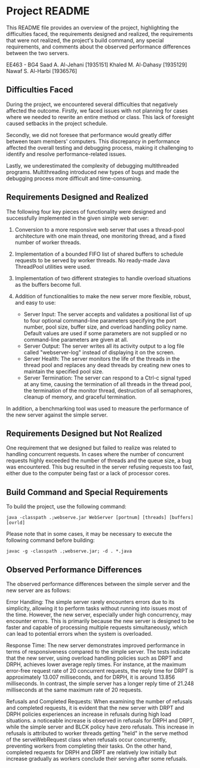 # Project README

This README file provides an overview of the project, highlighting the difficulties faced, the requirements designed and realized, the requirements that were not realized, the project's build command, any special requirements, and comments about the observed performance differences between the two servers.

EE463 - BG4
Saad A. Al-Jehani [1935151]
Khaled M. Al-Dahasy [1935129]
Nawaf S. Al-Harbi [1936576]

## Difficulties Faced

During the project, we encountered several difficulties that negatively affected the outcome. Firstly, we faced issues with not planning for cases where we needed to rewrite an entire method or class. This lack of foresight caused setbacks in the project schedule.

Secondly, we did not foresee that performance would greatly differ between team members' computers. This discrepancy in performance affected the overall testing and debugging process, making it challenging to identify and resolve performance-related issues.

Lastly, we underestimated the complexity of debugging multithreaded programs. Multithreading introduced new types of bugs and made the debugging process more difficult and time-consuming.

## Requirements Designed and Realized

The following four key pieces of functionality were designed and successfully implemented in the given simple web server:

1. Conversion to a more responsive web server that uses a thread-pool architecture with one main thread, one monitoring thread, and a fixed number of worker threads.

2. Implementation of a bounded FIFO list of shared buffers to schedule requests to be served by worker threads. No ready-made Java ThreadPool utilities were used.

3. Implementation of two different strategies to handle overload situations as the buffers become full.

4. Addition of functionalities to make the new server more flexible, robust, and easy to use:
   - Server Input: The server accepts and validates a positional list of up to four optional command-line parameters specifying the port number, pool size, buffer size, and overload handling policy name. Default values are used if some parameters are not supplied or no command-line parameters are given at all.
   - Server Output: The server writes all its activity output to a log file called "webserver-log" instead of displaying it on the screen.
   - Server Health: The server monitors the life of the threads in the thread pool and replaces any dead threads by creating new ones to maintain the specified pool size.
   - Server Termination: The server can respond to a Ctrl-c signal typed at any time, causing the termination of all threads in the thread pool, the termination of the monitor thread, destruction of all semaphores, cleanup of memory, and graceful termination.

In addition, a benchmarking tool was used to measure the performance of the new server against the simple server.

## Requirements Designed but Not Realized

One requirement that we designed but failed to realize was related to handling concurrent requests. 
In cases where the number of concurrent requests highly exceeded the number of threads and the queue size, 
a bug was encountered. This bug resulted in the server refusing requests too fast, 
either due to the computer being fast or a lack of processor cores.

## Build Command and Special Requirements

To build the project, use the following command:

```
java -classpath .;webserve.jar WebServer [portnum] [threads] [buffers] [ovrld]
```

Please note that in some cases, it may be necessary to execute the following command before building:

```
javac -g -classpath .;webserve.jar; -d . *.java
```

## Observed Performance Differences

The observed performance differences between the simple server and the new server are as follows:

Error Handling: The simple server rarely encounters errors due to its simplicity, allowing it to perform tasks without running into issues most of the time.
However, the new server, especially under high concurrency, may encounter errors.
This is primarily because the new server is designed to be faster and capable of processing multiple requests simultaneously, 
which can lead to potential errors when the system is overloaded.

Response Time: The new server demonstrates improved performance in terms of responsiveness compared to the simple server.
The tests indicate that the new server, using overload handling policies such as DRPT and DRPH, achieves lower average reply times.
For instance, at the maximum error-free request rate of 20 concurrent requests, the reply time for DRPT is approximately 13.007 milliseconds, and for DRPH, it is around 13.856 milliseconds. In contrast, the simple server has a longer reply time of 21.248 milliseconds at the same maximum rate of 20 requests.

Refusals and Completed Requests: When examining the number of refusals and completed requests,
it is evident that the new server with DRPT and DRPH policies experiences an increase in refusals during high load situations.
a noticeable increase is observed in refusals for DRPH and DRPT, while the simple server and BLCK policy have zero refusals. 
This increase in refusals is attributed to worker threads getting "held" in the serve method of the serveWebRequest class when refusals occur concurrently, 
preventing workers from completing their tasks. On the other hand, completed requests for DRPH and DRPT are relatively low initially but increase gradually as workers conclude their serving after some refusals.
